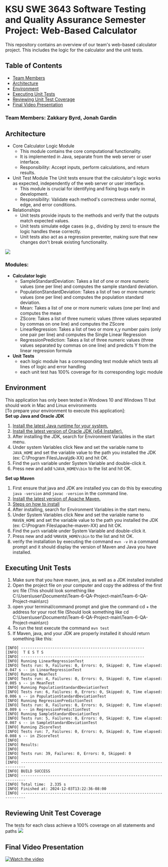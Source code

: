 # KSU SWE 3643 Software Testing and Quality Assurance Semester Project: Web-Based Calculator
This repository contains an overview of our team's web-based calculator project. This includes the logic for the calculator and the unit tests. 
## Table of Contents
- [Team Members](#team-members)
- [Architecture](#architecture)
- [Environment](#environment)
- [Executing Unit Tests](#executing-unit-tests)
- [Reviewing Unit Test Coverage](#reviewing-unit-test-coverage)
- [Final Video Presentation](#final-video-presentation)

### Team Members: Zakkary Byrd, Jonah Gardin

## Architecture

- Core Calculator Logic Module
    - This module contains the core computational functionality.
    - It is implemented in Java, separate from the web server or user interface.
    - Responsibility: Accept inputs, perform calculations, and return results.
- Unit Test Module
    The Unit tests ensure that the calculator's logic works as expected, independently of the web server or user interface.
    - This module is crucial for identifying and fixing bugs early in development.
    - Responsibility: Validate each method's correctness under normal, edge, and error conditions.
- Relationships
    - Unit tests provide inputs to the methods and verify that the outputs match expected values.
    - Unit tests simulate edge cases (e.g., dividing by zero) to ensure the logic handles these correctly.
    - Unit tests also act as a regression preventer, making sure that new changes don't break existing functionality.
<image src="README.assets/Architecture Diagram.png">
  
### Modules: 
- **Calculator logic**
  - SampleStandardDeviation: Takes a list of one or more numeric values (one per line) and computes the sample standard deviation.
  - PopulationStandardDeviation: Takes a list of two or more numeric values (one per line) and computes the population standard deviation.
  - Mean: Takes a list of one or more numeric values (one per line) and computes the mean
  - ZScore: Takes a list of three numeric values (three values separated by commas on one line) and computes the ZScore
  - LinearRegression: Takes a list of two or more x,y number pairs (only one pair per line) and computes the Single Linear Regression
  - RegressionPrediction: Takes a list of three numeric values (three values separated by commas on one line) and predicts Y from the linear regression formula
- **Unit Tests**
  - each logic module has a corresponding test module which tests all lines of logic and error handling
  - each unit test has 100% coverage for its corresponding logic module


## Environment
This application has only been tested in Windows 10 and Windows 11 but should work in Mac and Linux environments<br>
[To prepare your environment to execute this application]:<br>
__Set up Java and Oracle JDK__
1. [Install the latest Java runtime for your system.](https://www.java.com/en/download/manual.jsp)
2. [Install the latest version of Oracle JDK (x64 Installer).](https://www.oracle.com/java/technologies/downloads/?er=221886#jdk23-windows)
3. After installing the JDK, search for Environment Variables in the start menu.
4. Under system Variables click New and set the variable name to ```JAVA_HOME``` and set the variable value to the path you installed the JDK (ex: C:\Program Files\Java\jdk-XX) and hit OK.
5. Find the ```path``` variable under System Variable and double-click it.
6. Press new and add ```%JAVA_HOME%\bin``` to the list and hit OK.

__Set up Maven__
1. First ensure that java and JDK are installed you can do this by executing ```java -version``` and ```javac -version``` in the command line.
2. [Install the latest version of Apache Maven.](https://maven.apache.org/)
3. [Steps on how to install](https://www.geeksforgeeks.org/how-to-install-apache-maven-on-windows/)
4. After installing, search for Environment Variables in the start menu.
5. Under System Variables click New and set the variable name to ```MAVEN_HOME``` and set the variable value to the path you installed the JDK (ex: C:\Program Files\apache-maven-XX) and hit OK.
6. Find the ```path``` variable under System Variable and double-click it.
7. Press new and add ```%MAVEN_HOME%\bin``` to the list and hit OK.
8. verify the installation by executing the command ```mvn -v``` in a command prompt and it should display the version of Maven and Java you have installed.

## Executing Unit Tests
1. Make sure that you have maven, java, as well as a JDK installed installed
2. Open the project file on your computer and copy the address of the first src file (This should look something like C:\Users\user\Documents\Team-6-QA-Project-main\Team-6-QA-Project-main\src)
3. open your terminal/command prompt and give the command cd + the address for your root file (Should look something like cd C:\Users\user\Documents\Team-6-QA-Project-main\Team-6-QA-Project-main\src)
4. To run the test execute the command ```mvn test```
5. If Maven, java, and your JDK are properly installed it should return something like this:

```plaintext
[INFO] -------------------------------------------------------
[INFO]  T E S T S
[INFO] -------------------------------------------------------
[INFO] Running LinearRegressionTest
[INFO] Tests run: 9, Failures: 0, Errors: 0, Skipped: 0, Time elapsed: 0.047 s -- in LinearRegressionTest
[INFO] Running MeanTest
[INFO] Tests run: 4, Failures: 0, Errors: 0, Skipped: 0, Time elapsed: 0.005 s -- in MeanTest
[INFO] Running PopulationStandardDeviationTest
[INFO] Tests run: 6, Failures: 0, Errors: 0, Skipped: 0, Time elapsed: 0.006 s -- in PopulationStandardDeviationTest
[INFO] Running RegressionPredictionTest
[INFO] Tests run: 8, Failures: 0, Errors: 0, Skipped: 0, Time elapsed: 0.009 s -- in RegressionPredictionTest
[INFO] Running SampleStandardDeviationTest
[INFO] Tests run: 5, Failures: 0, Errors: 0, Skipped: 0, Time elapsed: 0.007 s -- in SampleStandardDeviationTest
[INFO] Running ZScoreTest
[INFO] Tests run: 7, Failures: 0, Errors: 0, Skipped: 0, Time elapsed: 0.008 s -- in ZScoreTest
[INFO]
[INFO] Results:
[INFO]
[INFO] Tests run: 39, Failures: 0, Errors: 0, Skipped: 0
[INFO]
[INFO] ------------------------------------------------------------------------
[INFO] BUILD SUCCESS
[INFO] ------------------------------------------------------------------------
[INFO] Total time:  2.335 s
[INFO] Finished at: 2024-12-03T13:22:36-08:00
[INFO] ------------------------------------------------------------------------
```

## Reviewing Unit Test Coverage
The tests for each class achieve a 100% coverage on all statements and paths
<image src="README.assets/Coverage Test.PNG">

## Final Video Presentation

[![Watch the video](https://cdn-icons-png.flaticon.com/512/5667/5667341.png)](REAME.assets/PresentationVideo.mp4)
